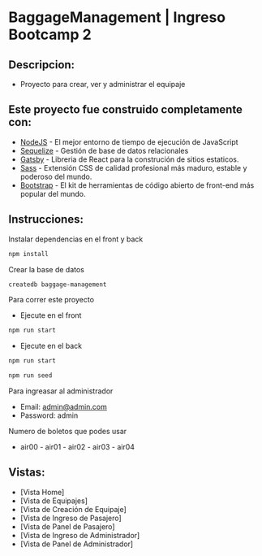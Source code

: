 # BaggageManagement | Ingreso Bootcamp 2

## Descripcion:

- Proyecto para crear, ver y administrar el equipaje

## Este proyecto fue construido completamente con:

- [NodeJS](https://nodejs.org/es/docs/) - El mejor entorno de tiempo de ejecución de JavaScript
- [Sequelize](https://sequelize.org/) - Gestión de base de datos relacionales
- [Gatsby](https://www.gatsbyjs.com/) - Libreria de React para la construción de sitios estaticos.
- [Sass](https://sass-lang.com/) - Extensión CSS de calidad profesional más maduro, estable y poderoso del mundo.
- [Bootstrap](https://getbootstrap.com/) - El kit de herramientas de código abierto de front-end más popular del mundo.

## Instrucciones:

Instalar dependencias en el front y back

```bash
npm install
```

Crear la base de datos

```bash
createdb baggage-management
```

Para correr este proyecto

- Ejecute en el front

```bash
npm run start
```

- Ejecute en el back

```bash
npm run start
```

```bash
npm run seed
```

Para ingreasar al administrador

- Email: admin@admin.com
- Password: admin

Numero de boletos que podes usar

- air00 - air01 - air02 - air03 - air04

## Vistas:

- [Vista Home]
- [Vista de Equipajes]
- [Vista de Creación de Equipaje]
- [Vista de Ingreso de Pasajero]
- [Vista de Panel de Pasajero]
- [Vista de Ingreso de Administrador]
- [Vista de Panel de Administrador]
